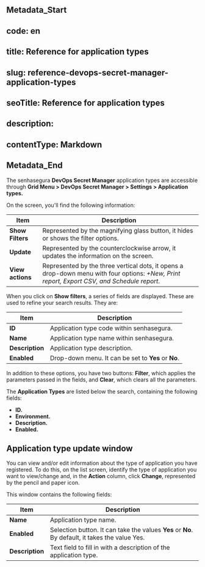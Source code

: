 ## Metadata_Start 
## code: en
## title: Reference for application types 
## slug: reference-devops-secret-manager-application-types 
## seoTitle: Reference for application types 
## description:  
## contentType: Markdown 
## Metadata_End
The senhasegura **DevOps Secret Manager** application types are accessible through **Grid Menu > DevOps Secret Manager > Settings > Application types.**

On the screen, you'll find the following information:

| Item | Description |
| --- | --- |
| **Show Filters** | Represented by the magnifying glass button, it hides or shows the filter options. |
| **Update** | Represented by the counterclockwise arrow, it updates the information on the screen. |
| **View actions** | Represented by the three vertical dots, it opens a drop-down menu with four options: *+New, Print report, Export CSV, and Schedule report*. |

When you click on **Show filters**, a series of fields are displayed. These are used to refine your search results. They are:

| Item | Description |
| --- | --- |
| **ID** | Application type code within senhasegura. |
| **Name** | Application type name within senhasegura. |
| **Description** | Application type description. |
| **Enabled** | Drop-down menu. It can be set to **Yes** or **No**. |

In addition to these options, you have two buttons: **Filter**, which applies the parameters passed in the fields, and **Clear**, which clears all the parameters.

The **Application Types** are listed below the search, containing the following fields:

- **ID.**
- **Environment.**
- **Description.**
- **Enabled.**

## Application type update window

You can view and/or edit information about the type of application you have registered. To do this, on the list screen, identify the type of application you want to view/change and, in the **Action** column, click **Change**, represented by the pencil and paper icon.

This window contains the following fields:

| Item | Description |
| --- | --- |
| **Name** | Application type name. |
| **Enabled** | Selection button. It can take the values **Yes** or **No**. By default, it takes the value Yes. |
| **Description** | Text field to fill in with a description of the application type. |